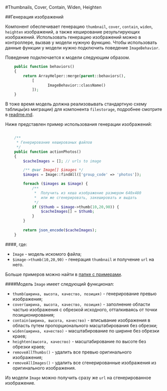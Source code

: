 #Thumbnails, Cover, Contain, Widen, Heighten

##Генерация изображений

Компонент обеспечивает генерацию `thumbnail`, `cover`, `contain`, `widen`, `heighten` изображений, а также кеширование результирующих изображений.
Использовать генерацию изображений можно в контроллере, вызвав у модели нужную функцию. Чтобы использовать данные функции у модели нужно подключить поведение `ImageBehavior`. 

Поведение подключается к модели следующим образом. 
```php
    public function behaviors()
    {
        return ArrayHelper::merge(parent::behaviors(),
            [
                   ImageBehavior::className()
            ]);
    }
```
В тоже время модель должна реализовывать стандартную схему таблицы(из миграции) для компонента `filestorage`, 
подробнее смотрите в [readme.md](/README.md).

Ниже представлен пример использования генерации изображений:

```php

    /**
     * Генерирование кешированых файлов
     */
    public function actionPhotos()
    {
        $cacheImages = []; // urls to image

        /** @var Image[] $images */
        $images = Image::findAll(['group_code' => 'photos']);

        foreach ($images as $image) {
            /**
             *  Получить из кеша изображение размером 640x480
             *  или же сгенерировать, закешировать и выдать
             */
            if ($thumb = $image->thumb(10,20,90)) {
                $cacheImages[] = $thumb;
            }
        }
        
        return json_encode($cacheImages);
    }
```
####, где: 
- `Image` - модель искомого файла;
- `$image->thumb(10,20,90)` - генерация  `thumbnail` и получение `url` на него.

Больше примеров можно найти в [папке с примерами](../examples).

####Модель ```Image``` имеет следующий функционал: 
 - `thumb(ширина, высота, качество, позиция)` - генерирование превью изображения;
 - `cover(ширина, высота, качество, позиция)` - заполнение области частью изображения с обрезкой исходного, отталкиваясь от точки позиционирования;
 - `contain(ширина, высота, качество)` - вписывание изображения в область путем пропорционального масштабирования без обрезки;
 - `widen(ширина, качество)` - масштабирование по ширине без обрезки краев;
 - `heighten(высота, качество)` - масштабирование по высоте без обрезки краев;
 - `removeAllThumbs()` - удалить все превью оригинального изображения; 
 - `removeAllImages()` - удалить все сгенерированные изображения из оригинального изображения.

Из модели `Image` можно получить сразу же `url` на сгенерированное изображение.